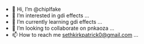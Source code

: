 - 👋 Hi, I’m @chiplfake
- 👀 I’m interested in gdi effects ...
- 🌱 I’m currently learning gdi effects ...
- 💞️ I’m looking to collaborate on pnkaoza ...
- 📫 How to reach me sethkirkpatrick0@gmail.com ...

<!---
chiplfake/chiplfake is a ✨ special ✨ repository because its `README.md` (this file) appears on your GitHub profile.
You can click the Preview link to take a look at your changes.
--->
